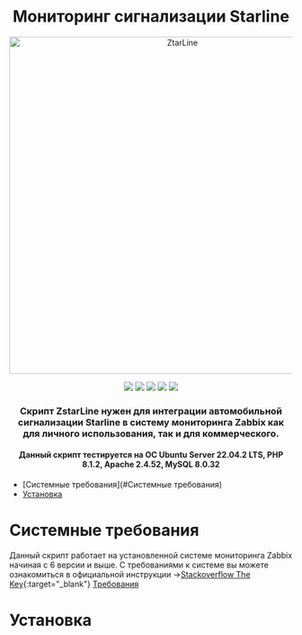 <h1 align="center">Мониторинг сигнализации Starline</h1>
<p clear="both">
<div align="center">
<picture>
  <source media="(prefers-color-scheme: dark)" srcset="http://fraso777.ru/data/Ztar-Line-logo.png">
  <img alt="ZtarLine" src="http://fraso777.ru/data/Ztar-Line-logo.png" width="600">
</picture>
<p align="center">
  <img src="https://img.shields.io/badge/PHP-7.2.5 or later-blue" />
  <img src="https://img.shields.io/badge/Ubuntu_Server-18.04 or later-blue" />
  <img src="https://img.shields.io/badge/Zabbix-6.0 +-blue" />
  <img src="https://img.shields.io/badge/Apache-1.3.12 or later-blue" />
  <img src="https://img.shields.io/badge/Mysql-8.0.X-blue" />
</p>
</div>

<h3 align="center">Скрипт ZstarLine нужен для интеграции автомобильной сигнализации Starline в систему мониторинга Zabbix как для личного использования, так и для коммерческого.</h3>
<h4 align="center">Данный скрипт тестируется на OC Ubuntu Server 22.04.2 LTS, PHP 8.1.2, Apache 2.4.52, MySQL 8.0.32</h4>

+ [Системные требования](#Системные требования) 
+ [Установка](#Установка) 

# Системные требования
Данный скрипт работает на установленной системе мониторинга Zabbix начиная с 6 версии и выше. С требованиями к системе вы можете ознакомиться в официальной инструкции ->[Stackoverflow The Key](https://stackoverflow.blog/2021/03/31/the-key-copy-paste/){:target="_blank"}
<a href="https://www.zabbix.com/documentation/6.0/ru/manual/installation/requirements" target="_blank">Требования</a>
# Установка


